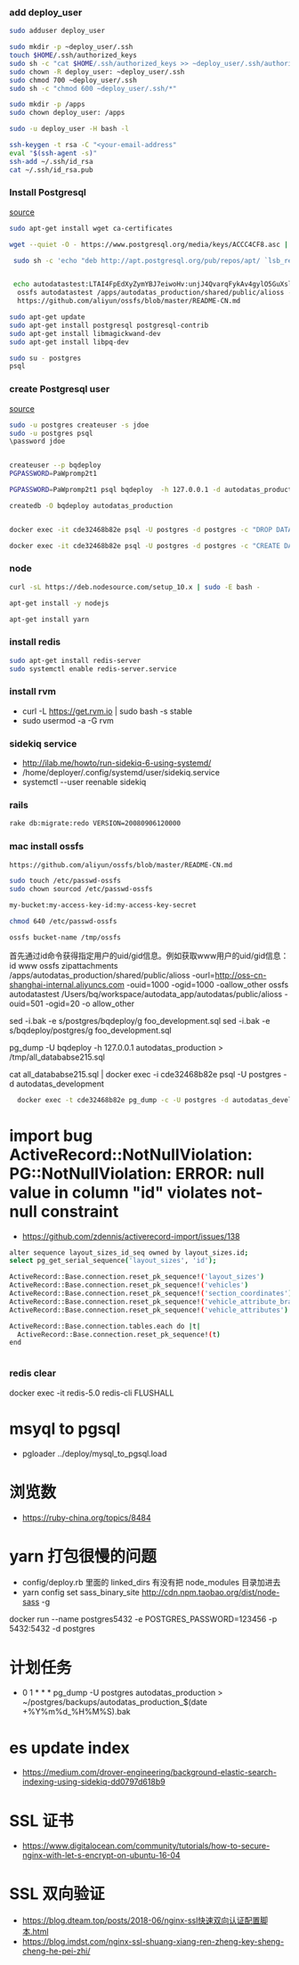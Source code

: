 ### add deploy_user

```bash
sudo adduser deploy_user

sudo mkdir -p ~deploy_user/.ssh
touch $HOME/.ssh/authorized_keys
sudo sh -c "cat $HOME/.ssh/authorized_keys >> ~deploy_user/.ssh/authorized_keys"
sudo chown -R deploy_user: ~deploy_user/.ssh
sudo chmod 700 ~deploy_user/.ssh
sudo sh -c "chmod 600 ~deploy_user/.ssh/*"

sudo mkdir -p /apps
sudo chown deploy_user: /apps

sudo -u deploy_user -H bash -l

ssh-keygen -t rsa -C "<your-email-address"
eval "$(ssh-agent -s)"
ssh-add ~/.ssh/id_rsa
cat ~/.ssh/id_rsa.pub

```

### Install Postgresql

[source](#https://tecadmin.net/install-postgresql-server-on-ubuntu/)

```bash
sudo apt-get install wget ca-certificates
```

```bash
wget --quiet -O - https://www.postgresql.org/media/keys/ACCC4CF8.asc | sudo apt-key add -
```

```bash
 sudo sh -c 'echo "deb http://apt.postgresql.org/pub/repos/apt/ `lsb_release -cs`-pgdg main" >> /etc/apt/sources.list.d/pgdg.list'


 echo autodatastest:LTAI4FpEdXyZymYBJ7eiwoHv:unjJ4QvarqFykAv4gylO5GuXsltaUL > /etc/passwd-ossfs
  ossfs autodatastest /apps/autodatas_production/shared/public/alioss -ourl=http://oss-cn-shanghai-internal.aliyuncs.com -ouid=1001 -ogid=1001 -o allow_other
  https://github.com/aliyun/ossfs/blob/master/README-CN.md
```

```bash
sudo apt-get update
sudo apt-get install postgresql postgresql-contrib
sudo apt-get install libmagickwand-dev
sudo apt-get install libpq-dev
```

```bash
sudo su - postgres
psql
```

### create Postgresql user

[source](#https://www.ionos.com/community/hosting/postgresql/how-to-use-postgresql-with-your-ruby-on-rails-application-on-ubuntu-1604/)

```bash
sudo -u postgres createuser -s jdoe
sudo -u postgres psql
\password jdoe


createuser --p bqdeploy
PGPASSWORD=PaWpromp2t1

PGPASSWORD=PaWpromp2t1 psql bqdeploy  -h 127.0.0.1 -d autodatas_production -f /apps/autodatas_production/shared/vehicle_attributes.sql

createdb -O bqdeploy autodatas_production


docker exec -it cde32468b82e psql -U postgres -d postgres -c "DROP DATABASE autodatas_development;"

docker exec -it cde32468b82e psql -U postgres -d postgres -c "CREATE DATABASE autodatas_development;"
```

### node

```bash
curl -sL https://deb.nodesource.com/setup_10.x | sudo -E bash -

apt-get install -y nodejs

apt-get install yarn

```




### install redis

```bash
sudo apt-get install redis-server
sudo systemctl enable redis-server.service

```

### install rvm
- curl -L https://get.rvm.io | sudo bash -s stable
- sudo usermod -a -G rvm <username>


### sidekiq service

- http://ilab.me/howto/run-sidekiq-6-using-systemd/
- /home/deployer/.config/systemd/user/sidekiq.service
- systemctl --user reenable sidekiq

### rails

```bash
rake db:migrate:redo VERSION=20080906120000
```

### mac install ossfs

```bash
https://github.com/aliyun/ossfs/blob/master/README-CN.md

sudo touch /etc/passwd-ossfs
sudo chown sourcod /etc/passwd-ossfs

my-bucket:my-access-key-id:my-access-key-secret

chmod 640 /etc/passwd-ossfs

ossfs bucket-name /tmp/ossfs
```
首先通过id命令获得指定用户的uid/gid信息。例如获取www用户的uid/gid信息：id www
ossfs zipattachments /apps/autodatas_production/shared/public/alioss -ourl=http://oss-cn-shanghai-internal.aliyuncs.com -ouid=1000 -ogid=1000 -oallow_other
ossfs autodatastest /Users/bq/workspace/autodata_app/autodatas/public/alioss -ouid=501 -ogid=20 -o allow_other

sed -i.bak -e s/postgres/bqdeploy/g foo_development.sql
sed -i.bak -e s/bqdeploy/postgres/g foo_development.sql

pg_dump -U bqdeploy -h 127.0.0.1 autodatas_production > /tmp/all_datababse215.sql

cat all_datababse215.sql | docker exec -i cde32468b82e psql -U postgres -d autodatas_development

```bash
  docker exec -t cde32468b82e pg_dump -c -U postgres -d autodatas_development > dump_`date +%d-%m-%Y"_"%H_%M_%S`.sql
```

# import bug ActiveRecord::NotNullViolation: PG::NotNullViolation: ERROR: null value in column "id" violates not-null constraint

- https://github.com/zdennis/activerecord-import/issues/138

```bash
alter sequence layout_sizes_id_seq owned by layout_sizes.id;
select pg_get_serial_sequence('layout_sizes', 'id');

ActiveRecord::Base.connection.reset_pk_sequence!('layout_sizes')
ActiveRecord::Base.connection.reset_pk_sequence!('vehicles')
ActiveRecord::Base.connection.reset_pk_sequence!('section_coordinates')
ActiveRecord::Base.connection.reset_pk_sequence!('vehicle_attribute_brands')
ActiveRecord::Base.connection.reset_pk_sequence!('vehicle_attributes')

ActiveRecord::Base.connection.tables.each do |t|
  ActiveRecord::Base.connection.reset_pk_sequence!(t)
end



```


### redis clear

docker exec -it  redis-5.0 redis-cli FLUSHALL

# msyql to pgsql

- pgloader ../deploy/mysql_to_pgsql.load



# 浏览数

 - https://ruby-china.org/topics/8484


 # yarn 打包很慢的问题

 - config/deploy.rb 里面的 linked_dirs 有没有把 node_modules 目录加进去
 - yarn config set sass_binary_site http://cdn.npm.taobao.org/dist/node-sass -g



docker run --name postgres5432 -e POSTGRES_PASSWORD=123456 -p 5432:5432 -d postgres


# 计划任务
- 0 1 * * * pg_dump -U postgres autodatas_production > ~/postgres/backups/autodatas_production_$(date +\%Y\%m\%d_\%H\%M\%S).bak




# es update index
- https://medium.com/drover-engineering/background-elastic-search-indexing-using-sidekiq-dd0797d618b9


# SSL 证书
- https://www.digitalocean.com/community/tutorials/how-to-secure-nginx-with-let-s-encrypt-on-ubuntu-16-04

# SSL 双向验证

- https://blog.dteam.top/posts/2018-06/nginx-ssl快速双向认证配置脚本.html
- https://blog.imdst.com/nginx-ssl-shuang-xiang-ren-zheng-key-sheng-cheng-he-pei-zhi/